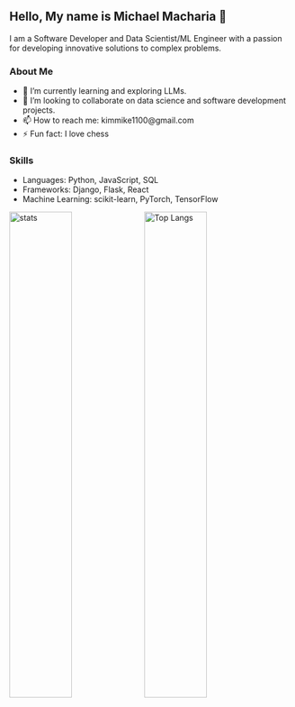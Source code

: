 ## Hello, My name is Michael Macharia 👋
I am a Software Developer and Data Scientist/ML Engineer with a passion for developing innovative solutions to complex problems.

### About Me
<ul>
<li>🌱 I’m currently learning and exploring LLMs.</li>
<li>👯 I’m looking to collaborate on data science and software development projects.</li>
<li>📫 How to reach me: kimmike1100@gmail.com</li>
<li>⚡ Fun fact: I love chess</li>
</ul>

### Skills
<ul>
<li>Languages: Python, JavaScript, SQL</li>
<li>Frameworks: Django, Flask, React</li>
<li>Machine Learning: scikit-learn, PyTorch, TensorFlow</li>
</ul>

<img alt="stats" align="left" width ="47%" src="https://github-readme-stats.vercel.app/api?username=Mickmacha&show_icons=true">

<img alt="Top Langs" align="left" width ="47%" src= "https://github-readme-stats.vercel.app/api/top-langs/?username=Mickmacha&layout=compact">



